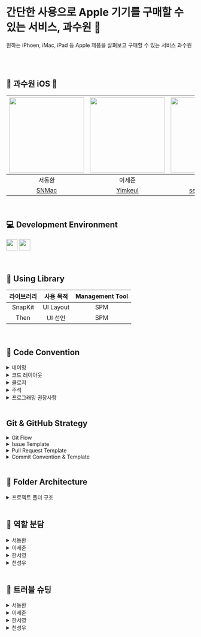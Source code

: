 
# 간단한 사용으로 Apple 기기를 구매할 수 있는 서비스, 과수원 🍎
원하는 iPhoen, iMac, iPad 등 Apple 제품을 살펴보고 구매할 수 있는 서비스 과수원

<br><br>
## 🍎 과수원 iOS 🍎
<img src="https://github.com/user-attachments/assets/852a2489-9e10-41c9-8761-b41d90998bcd" width="200"> | <img src="https://github.com/user-attachments/assets/98d353ac-52ee-414f-94f1-395c1de6c162" width="200"> | <img src="https://github.com/user-attachments/assets/96ab880b-8c7f-4072-9739-258258afbe9a" width="200"> | <img src="https://github.com/user-attachments/assets/0e354059-48c1-4191-ada7-05844b048221" width="200"> |
:---------:|:----------:|:---------:|:---------:|
서동환 | 이세준 | 한서영 | 천성우 |
[SNMac](https://github.com/SNMac) | [Yimkeul](https://github.com/Yimkeul) | [seoyounghan](https://github.com/seoyounghan) | [cjs1399](https://github.com/cjs1399) |
<br>



## 💻 Development Environment

<img src ="https://img.shields.io/badge/Xcode-16.2-blue?logo=xcode" height="30"> <img src ="https://img.shields.io/badge/iOS-16.0-white.svg" height="30">

<br>

## 📖 Using Library

라이브러리 | 사용 목적 | Management Tool
:---------:|:----------:|:---------:
SnapKit | UI Layout | SPM
Then | UI 선언 | SPM

<br>

## 📝 Code Convention

<details>
<summary> 네이밍 </summary>
<div markdown="1">
  - UpperCamelCase 사용

```swift
// - example

struct MyTicketResponseDTO {
}

class UserInfo {
}
```

## **📌 함수**

 - **lowerCamelCase** 사용하고 동사로 시작

```swift
// - example

private func setDataBind() {
}
```

### **뷰 전환**

- pop, push, present, dismiss
- 동사 + To + 목적지 뷰 (다음에 보일 뷰)
- dismiss는 dismiss + 현재 뷰

```swift
// - example pop, push, present

popToFirstViewController()
pushToFirstViewController()
presentToFirstViewController()

dismissFirstViewController()
```

### **register**

- register + 목적어

```swift
// - example

setRegister()
```

### addTarget

```swift
// - example

setAddTarget()
```

### **서버통신**

- 서비스함수명 + WithAPI

```swift
// - example

fetchListWithAPI()

requestListWithAPI()
```

fetch는 무조건 성공

request는 실패할 수도 있는 요청

### **애니메이션**

- 동사원형 + 목적어 + WithAnimation

```swift
showButtonsWithAnimation()
```


### **델리게이트**

delegate 메서드는 프로토콜명으로 네임스페이스를 구분

**좋은 예:**

```swift
protocol UserCellDelegate {
  func userCellDidSetProfileImage(_ cell: UserCell)
  func userCell(_ cell: UserCell, didTapFollowButtonWith user: User)
}

protocol UITableViewDelegate {
	func tableview( ....) 
	func tableview...
}

protocol JunhoViewDelegate {
	func junhoViewTouched()
	func junhoViewScrolled()
}
```

Delegate 앞쪽에 있는 단어를 중심으로 메서드 네이밍하기

**나쁜 예:**

```swift
protocol UserCellDelegate {
	// userCellDidSetProfileImage() 가 옳음
  func didSetProfileImage()
  func followPressed(user: User)

  // `UserCell`이라는 클래스가 존재할 경우 컴파일 에러 발생  (userCell 로 해주자)
  func UserCell(_ cell: UserCell, didTapFollowButtonWith user: User)
}
```

함수 이름 앞에는 되도록이면 `get`을 붙이지 않습니다.

## **📌 변수, 상수**

- **lowerCamelCase** 사용

```swift
let userName: String
```

## **📌 열거형**

- 각 case 에는 **lowerCamelCase** 사용

```swift
enum UserType {
	case viewDeveloper
	case serverDeveloper
}
```

## **📌 약어**

약어로 시작하는 경우 소문자로 표기, 그 외에는 항상 대문자

```swift
// 좋은 예:
let userID: Int?
let html: String?
let websiteURL: URL?
let urlString: String?
```

```swift
// 나쁜 예:
let userId: Int?
let HTML: String?
let websiteUrl: NSURL?
let URLString: String?
```

## **📌 통신 모델**

DTO 든 다른 모델이든, 최상위 모델의 네이밍 끝에는 ~”Model” 붙이기

```swift
// MARK: - IndivisualDashBoardModel
struct **IndivisualDashboardModel**: Codable {
    let status: Int
    let success: Bool
    let message: String
    let data: IndivisualData
}

struct IndivisualData: Codable {
    let myPuzzle: MyPuzzle
    let userPuzzleBoard: [UserPuzzleBoard]
    let isReviewDay: Bool
}

struct MyPuzzle: Codable {
    let nickname: String
    let puzzleCount: Int
}

struct UserPuzzleBoard: Codable {
    let reviewDay, reviewDate: String
    let reviewId: Int?
}
```

## **📌 기타 함수 네이밍**

```swift
setStyles() : 속성 설정
setLayout() : 레이아웃 관련 코드
setDataBind() : 배열 항목 세팅. 컬렉션뷰 에서 리스트 초기 세팅할때
setAddTarget() : addtarget 모음
setDelegate() : delegate, datasource 모음
setCollectionView() : 컬렉션뷰 관련 세팅
setTableView() : 테이블뷰 관련 세팅
initCell() : 셀 데이터 초기화
setRegister() : 셀 xib 등록.
setNotification() : NotificationCenter addObserver 모음
```
</div>
</details>

<details>
<summary> 코드 레이아웃 </summary>
<div markdown="1">
들여쓰기에는 탭(tab) 대신 4개의 space를 사용합니다.
- 콜론(`:`)을 쓸 때에는 콜론의 오른쪽에만 공백을 둡니다.
    
    `let names: [String: String]?`
    
    `let name: String`
    
- 연산자 오버로딩 함수 정의에서는 연산자와 괄호 사이에 한 칸 띄어씁니다.
    
    `func ** (lhs: Int, rhs: Int)`
    

## **📌 줄바꿈**

- 함수를 호출하는 코드가 최대 길이를 초과하는 경우에는 파라미터 이름을 기준으로 줄바꿈합니다.
파라미터가 4개 이상이면 줄바꿈하도록!!
    
    단, 파라미터에 클로저가 2개 이상 존재하는 경우에는 무조건 내려쓰기합니다.
    
    ```swift
    UIView.animate(
      withDuration: 0.25,
      animations: {
        // doSomething()
      },
      completion: { finished in
        // doSomething()
      }
    )
    ```
    
- `if let` 구문이 길 경우에는 줄바꿈하고 한 칸 들여씁니다.
    
    ```swift
    if let user = self.veryLongFunctionNameWhichReturnsOptionalUser(),
      let name = user.veryLongFunctionNameWhichReturnsOptionalName(),
      user.gender == .female {
      // ...
    }
    ```
    
- `guard let` 구문이 길 경우에는 줄바꿈하고 한 칸 들여씁니다. `else`는 마지막 줄에 붙여쓰기
    
    ```swift
    guard let user = self.veryLongFunctionNameWhichReturnsOptionalUser(),
      let name = user.veryLongFunctionNameWhichReturnsOptionalName(),
      user.gender == .female else { return }
    
    guard let self = self 
    else { return } (X)
    
    guard let self = self else { return } (O)
    ```
    
- `else` 구문이 길 시 줄바꿈

## 📌 빈 줄

- 빈 줄에는 공백이 포함되지 않도록 합니다. ( 띄어쓰기 쓸데없이 넣지 말기? )
- 모든 파일은 빈 줄로 끝나도록 합니다. ( 끝에 엔터 하나 넣기?)
- MARK 구문 위와 아래에는 공백이 필요합니다.
    
    ```swift
    // MARK: Layout
    
    override func layoutSubviews() {
      // doSomething()
    }
    
    // MARK: Actions
    
    override func menuButtonDidTap() {
      // doSomething()
    }
    ```
    

## **📌 임포트**

모듈 임포트는 알파벳 순으로 정렬합니다. 내장 프레임워크를 먼저 임포트하고, 빈 줄로 구분하여 서드파티 프레임워크를 임포트합니다.

```swift
import UIKit

import Moya
import SnapKit
import SwiftyColor
import Then
```

```swift
import UIKit

import SwiftyColor
import SwiftyImage
import JunhoKit
import Then
import URLNavigator
```
</div>
</details>


<details>
<summary> 클로저 </summary>
<div markdown="1">

- 파라미터와 리턴 타입이 없는 Closure 정의시에는 `() -> Void`를 사용합니다.
    
    **좋은 예:**
    
    ```
    let completionBlock: (() -> Void)?
    ```
    
    **나쁜 예:**
    
    `let completionBlock: (() -> ())? let completionBlock: ((Void) -> (Void))?`
    
- Closure 정의시 파라미터에는 괄호를 사용하지 않습니다.
    
    **좋은 예:**
    
    ```swift
    { operation, responseObject in
      // doSomething()
    }
    ```
    
    **나쁜 예:**
    
    ```swift
    { (operation, responseObject) in
      // doSomething()
    }
    ```
    
- Closure 정의시 가능한 경우 타입 정의를 생략합니다.
    
    **좋은 예:**
    
    ```swift
    ...,
    completion: { finished in
      // doSomething()
    }
    ```
    
    **나쁜 예:**
    
    ```swift
    ...,
    completion: { (finished: Bool) -> Void in
      // doSomething()
    }
    
    completion: { data -> Void in
      // doSomething()
    } (X)
    ```
    
- Closure 호출시 또다른 유일한 Closure를 마지막 파라미터로 받는 경우, 파라미터 이름을 생략합니다.
    
    **좋은 예:**
    
    ```swift
    UIView.animate(withDuration: 0.5) {
      // doSomething()
    }
    ```
    
    **나쁜 예:**
    
    ```swift
    UIView.animate(withDuration: 0.5, animations: { () -> Void in
      // doSomething()
    })
    ```
    
</details>

<details>
<summary> 주석 </summary>
<div markdown="1">
코드는 가능하면 자체적으로 문서가 되어야 하므로, 코드와 함께 있는 인라인(inline) 주석은 피한다.

## 📌 MARK 주석

```swift
// MARK: - UI Components

// MARK: - View Life Cycle

// MARK: - Initializer

// MARK: - Properties

// MARK: - Layout Helper

// MARK: - Methods    

// MARK: - @objc Methods

// MARK: Actions

// MARK: - Network
> 네트워크 목적을 가진 함수들

```

## 📌 퀵헬프 주석

커스텀 메서드, 프로토콜, 클래스의 경우에 퀵헬프 주석 달기

```swift
/// (서머리 부분)
/// (디스크립션 부분)

class MyClass {
    let myProperty: Int

    init(myProperty: Int) {
        self.myProperty = myProperty
    }
}

/**summary
- note: 설명

- parameters:
    - property: 프로퍼티

- throws: 오류가 발생하면 customError의 한 케이스를 throw
- returns: "\\(name)는 ~" String
*/
func printProperty(property: Int) {
        print(property)
    }

// 카카오 로그인 API 뜯어보면
// 서머리랑 디스크립션 엄청 잘되어있긴해
// --> 오픈 소스라서!!
// 그건 PR에서 하는걸로..?
```
</div>
</details>

<details>
<summary> 프로그래밍 권장사항 </summary>
<div markdown="1">
  Type Annotation 사용

**좋은 예:**

```swift
let name: String = "철수"
let height: Float = "10.0"
```

**나쁜 예:**

```swift
let name = "철수"
let height = "10.0"
```

### **UICollectionViewDelegate, UICollectionViewDatsource 등 시스템 프로토콜**

프로토콜을 적용할 때에는 extension을 만들어서 관련된 메서드를 모아둡니다.

**좋은 예**:

```swift
final class MyViewController: UIViewController {
  // ...
}

// MARK: - UITableViewDataSource

extension MyViewController: UITableViewDataSource {
  // ...
}

// MARK: - UITableViewDelegate

extension MyViewController: UITableViewDelegate {
  // ...
}
```

**나쁜 예:**

```swift
final class MyViewController: UIViewController, UITableViewDataSource, UITableViewDelegate {
  // ...
}
```

### `Then` 사용법

```swift

// MARK: - UI Components

// 컴포넌트 선언 방식
// 속성을 열거하면서 선언
private let bookTitleLabel = UILabel().then {
    $0.font = .systemFont(ofSize: 24, weight: .bold)
    $0.textAlignment = .center
    $0.numberOfLines = 0
    $0.textColor = .black
}
```
</div>
</details>




<br>

##   Git & GitHub Strategy

<details>
<summary>  Git Flow </summary>
<div markdown="1">

```
1. 작업 폴더를 만들고 초기 세팅
	git init
	git remote add upstream [원본 레포 주소]
	git remote add origin [내 fork 레포 주소]

2. 로컬 main에서 최신 develop 가져오고, origin에도 반영
	git switch main
	git pull upstream develop  # ✅ 공식 develop을 기준으로 최신 상태 가져오기
	
	git switch -c develop      # develop 브랜치 없으면 새로 만들고
	git push origin develop    # ✅ origin에 develop 브랜치 업로드

3. GitHub에 이슈 생성  ( 이슈 템플릿에 맞춰서 )
	"[Prefix] 작업 목표"
	자기 라벨 + Prefix 라벨 선택
	ex) [Design] Weather View 디자인
	
4. 로컬에서 작업 브랜치 생성
	git switch -c feature/#이슈번호-작업명	
	
5. 작업 하기
	git add
	git commit -m "[Feat] #(이슈번호) - (해당작업)"
	
6. 충돌 해결 후 PR 올리기
	git pull upstream develop      # ✅ 최신 develop 기준으로 충돌 해결
	# 충돌 시 Kraken 등으로 해결
	git push origin [작업 브랜치명]
	코드리뷰 최소 2인

7. 머지하기

8. 내 노트북의 작업공간으로 돌아오기
	git checkout develop (main)
	다시 2번부터 진행
  ```

</details>

<details>
<summary>  Issue Template </summary>
<div markdown="1">

```markup
## 👨🏻‍💻 이슈 요약
<!-- 이유에 대해 설명해주세요. -->
- 프로젝트 초기 세팅

## ✅ 체크 리스트
<!-- 해야 할 일을 적어주세요. -->
- [ ] 프로젝트 초기 세팅
```

</details>

<details>
<summary>  Pull Request Template </summary>
<div markdown="1">

```markup
## 💭 작업 배경
<!-- 아래 리스트를 지우고, 작업하게 된 배경을 적어주세요. -->
 - 작업 내용 1
 - 작업 내용 2

## 🌤️ PR POINT
<!-- 작업 내용 및 덧붙이고 싶은 내용이 있다면! -->

## 📸 스크린샷
<!-- 작업한 화면이 있다면 스크린 샷으로 첨부해주세요. -->

|    구현 내용    |   스크린샷   |
| :-------------: | :----------: |
| GIF | <img src = "" width ="250">|

## 🌈 관련 이슈
<!-- 작업한 이슈번호를 # 뒤에 붙여주세요. 수고했습니다~* -->
- Resolved: #
```

</details>

<details>
<summary> Commit Convention & Template </summary>
<div markdown="1">

- [Prefix] #이슈번호 - 작업내용
```
[Prefix] 정리
[Feature]: 새로운 기능 구현
[Fix]: 버그, 오류 해결, 코드 수정
[Design]: 오로지 화면. 레이아웃 조정
[Merge]: 머지, 충돌해결
[Refactor]: 프로덕션 코드 리팩토링
[Comment]: 필요한 주석 추가 및 변경
[Docs]: README나 WIKI 등의 문서 개정
[Chore]:	빌드 태스트 업데이트, 패키지 매니저를 설정하는 경우(프로덕션 코드 변경 X)
[Setting]: 프로젝트 초기 세팅 
[Rename]:	파일 혹은 폴더명을 수정하거나 옮기는 작업만인 경우
[Remove]:	파일을 삭제하는 작업만 수행한 경우


ex)
[Feat] #(이슈번호) - (해당 작업에 대한 내용)
```

</details>

<br>

## 📂 Folder Architecture

<details>
<summary> 프로젝트 폴더 구조 </summary>
<div markdown="1">

```bash
├── 📁 Application
│   ├── AppDelegate.swift
│   ├── SceneDelegate.swift
├── 📁 Data
│   └── 📁 Model
├── 📁 Global
│   ├── 📁 Extension
│   └── 📁 Literals
│   └── 📁 Resource
│       ├── Image.xcassets
│       └── LaunchScreen.storyboard
├── 📁 Presentation
│   ├── 📁 Common
│   │    └── 📁 UIComponent
│   ├── 📁 DetailModal
│   │   ├── 📁 ViewController
│   │   └── 📁 Views
│   ├── 📁 Main
│   │   ├── 📁 Cell
│   │   ├── 📁 View
│   │   └── 📁 ViewController
│   └── 📁 Pay
│       ├── 📁 ViewController
│       └── 📁 View
└─ Info.plist
```
  
</details>

<br>
	
## 🌷 역할 분담
<details>
<summary> 서동환 </summary>
<div markdown="1">
	
 - (기존) 메인 ViewController, 발표 자료, 발표
 - (추가) 장바구니 CoreData 구현
</div>
</details>
	
<details>
<summary> 이세준 </summary>
<div markdown="1"> 

 - (기존) UI 세부사항 정리, (ShoppingCartViewController → PayModalViewController)
 - (추가) 발표 자료, 시연 영상
</div>
</details>
  
<details>
<summary> 한서영 </summary>
<div markdown="1">

 - (기존) 피그마 UI 작업, 데이터 수집, Detail UI 및 Detail 기능 구현

</div>
</details>

<details>
<summary> 천성우 </summary>
<div markdown="1">
	
 - (기존) 피그마 UI 작업, 라이브러리 및 UI 세팅, PayModalUI 구현, 플로우 차트 정리, PR 코드 리뷰, 프로젝트 초기 셋팅
 - (추가) ReadMe
 

</div>
</details>
  
<br>
	
## 💭 트러블 슈팅
<details>
<summary> 서동환 </summary>
<div markdown="1">
	
## Git Conflict

작업한 내용 develop 브랜치에 Merge하는 과정에서 Conflict 발생

- 작업 중간에 .gitignore 반영 위해 캐시 삭제하는 과정에서 원인불명의 이유로 프로젝트 파일 삭제됨
- ✅ 새로 브랜치를 만들어 작업한 내용을 옮기는 방법으로 해결

</div>
</details>

<details>
<summary> 이세준 </summary>
<div markdown="1">
	
배운점 

- 색상, 폰트, 이미지 등 Literals를 초기 프로젝트 설정때 작성해서 작업을 할때 편하게 사용할수 있음을 배움
- 그 중 Font에 관련해서 UIComponent 별로 사용될 텍스트들을 case로 분리하고 extension으로 size와 weight를 정의해 하나의 함수로 작성해서 사용하면 코드의 재사용성과 가독성이 높아지는 것을 확인함.

트러블슈팅

- 피그마 디자인과 실제 개발을 했을때 예상치 못한 데이터의 내용(텍스트 길이) 때문에 UI에 오류가 발생했습니다. → 기존 디자인에서 크게 벗어나지 않게 UI를 수정해서 개발했습니다.
- 다크모드 지원을 Assets에 자동으로 변환해주는 기능을 사용하지 않고 직접 제어할 경우, `override func traitCollectionDidChange` 를 사용해서 제어가 가능한 점을 경험했습니다.	

</div>
</details>

<details>
<summary> 한서영 </summary>
<div markdown="1">
배운점

- 모달띄우기와 관련된 컴포넌트들을 공부할 수 있었습니다.
- 메서드의 기능 분리를 열심히 해야한다고 느꼈어요.

트러블슈팅

- didset을 사용하면서 특정 값이 업데이트 될 때 제가 맡은 페이지 전부를 다시 그리는 로직을 작성했었습니다. 그중에 색 버튼들은 업데이트 시점이 달라져야 했는데, 그 부분을 찾지 못해서 어려움을 겪었습니다.

didSet의 함정

- 색상 선택 라디오 버튼의 테두리 색이 선택된 항목에 따라 바뀌지 않음
- didSet을 사용하여 특정 값이 업데이트 될때 뷰 전체를 다시 그리는 로직으로 인해 발생
- ✅ breakpoint를 설정하며 문제 부분 확인 및 수정

</div>
</details>

  
<details>
<summary> 천성우 </summary>
<div markdown="1">

 **하드코딩 의존성 변경**

UISegmentedControl의 카테고리 설정/변경 부분의 하드코딩 의존성 문제

- 설정은 insertSegment를 반복해서 작성하여 모든 카테고리 반영
- 변경은 selectedSegmentIndex의 모든 케이스를 하나하나 대응
- ✅ 설정 부분을 UISegmentedControl을 생성 시 items 매개변수에 카테고리 enum.allCases.map을 통해 할당
- ✅ 변경 부분도 카테고리 enum.allCases를 사용하는 방법으로 변경 (20줄 ➡️ 6줄)	

기존 코드

```swift
private func didChangeValue(_ sender: UISegmentedControl) {
        switch sender.selectedSegmentIndex {
        case 0:
            productCollectionPageView.setData(allProducts: products, animated: false)
        case 1:
            productCollectionPageView.setData(
                allProducts: products.filter { $0.category == .iPhone }, animated: false
            )
        case 2:
            productCollectionPageView.setData(
                allProducts: products.filter { $0.category == .mac }, animated: false
            )
        case 3:
            productCollectionPageView.setData(
                allProducts: products.filter { $0.category == .iPad }, animated: false
            )
        case 4:
            productCollectionPageView.setData(products: testIEProduct[.acc] ?? [], animated: false)
            productCollectionPageView.setData(
                allProducts: products.filter { $0.category == .acc }, animated: false
            )
        default:
            productCollectionPageView.setData(products: testIEProduct[.iPhone] ?? [], animated: false)
            productCollectionPageView.setData(allProducts: products, animated: false)
        }
    }
```

- selectedSegmentIndex가 IECategory.allCases의 범위를 벗어나면 index out of range 에러 발생 가능
- IECategory enum의 순서와 segment 순서가 항상 동기화 되어 유지보수성이 낮음

개선

```swift
enum IECategory: CaseIterable {
	case all, iPhone, mac, iPad, acc
	...
	
}

//
@objc 
private func didChangeValue(_ sender: UISegmentedControl) {
    guard let selectedCategory = IECategory.allCases[safe: sender.selectedSegmentIndex] else { return }
    
    let filtered = selectedCategory == .all
        ? products
        : products.filter { $0.category == selectedCategory }
    
    productCollectionPageView.setData(allProducts: filtered, animated: false)
}

// extension
// safe 배열 접근을 위한 extension
extension Collection {
    subscript(safe index: Index) -> Element? {
        return indices.contains(index) ? self[index] : nil
    }
}
```

- safe 서브스크립트로 안전하게 접근
- enum과 UI 간 하드 코딩된 의존성을 IECategory.allCases를 기반으로 segment를 구성해 enum 변경시에도 자동으로 반영 가능하도록 구성
</div>
</details>
